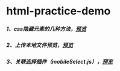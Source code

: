# html-practice-demo

##### 1、css隐藏元素的几种方法，[预览](https://404super-bai.github.io/html-practice-demo/css%E9%9A%90%E8%97%8F%E5%85%83%E7%B4%A0.html)

##### 2、上传本地文件预览，[预览](https://404super-bai.github.io/html-practice-demo/%E4%B8%8A%E4%BC%A0%E6%9C%AC%E5%9C%B0%E6%96%87%E4%BB%B6%E9%A2%84%E8%A7%88.html)

##### 3、关联选择插件（mobileSelect.js），[预览](https://404super-bai.github.io/html-practice-demo/%E5%85%B3%E8%81%94%E9%80%89%E6%8B%A9/index.html)